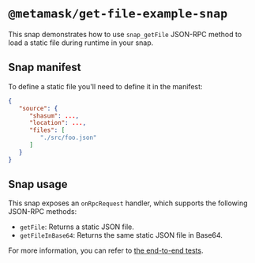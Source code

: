 # `@metamask/get-file-example-snap`

This snap demonstrates how to use `snap_getFile` JSON-RPC method to load
a static file during runtime in your snap.

## Snap manifest

To define a static file you'll need to define it in the manifest:

```json
{
   "source": {
      "shasum": ...,
      "location": ...,
      "files": [
         "./src/foo.json"
      ]
   }
}
```

## Snap usage

This snap exposes an `onRpcRequest` handler, which supports the following
JSON-RPC methods:

- `getFile`: Returns a static JSON file.
- `getFileInBase64`: Returns the same static JSON file in Base64.

For more information, you can refer to
[the end-to-end tests](./src/index.test.ts).
